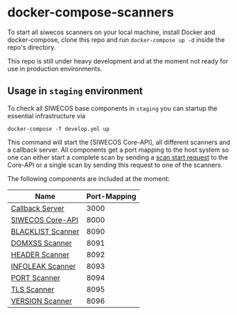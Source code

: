 # docker-compose-scanners

To start all siwecos scanners on your local machine, install Docker and docker-compose,
clone this repo and run `docker-compose up -d` inside the repo's directory.

This repo is still under heavy development and at the moment not ready for use in production environments.


## Usage in `staging` environment
To check all SIWECOS base components in `staging` you can startup the essential infrastructure via

```
docker-compose -f develop.yml up
```

This command will start the [SIWECOS Core-API], all different scanners and a callback server.
All components get a port mapping to the host system so one can either start a complete scan by sending a [scan start request](https://github.com/SIWECOS/siwecos-core-api/tree/develop#request-interface) to the Core-API or a single scan by sending this request to one of the scanners.


The following components are included at the moment:

| Name                                                             | Port-Mapping |
| ---------------------------------------------------------------- | ------------ |
| [Callback Server](https://github.com/SIWECOS/callback-server)    | 3000         |
| [SIWECOS Core-API](https://github.com/SIWECOS/siwecos-core-api)  | 8000         |
| [BLACKLIST Scanner](https://github.com/SIWECOS/Ini-S-Scanner)    | 8090         |
| [DOMXSS Scanner](https://github.com/SIWECOS/HSHS-DOMXSS-Scanner) | 8091         |
| [HEADER Scanner](https://github.com/SIWECOS/HSHS-DOMXSS-Scanner) | 8092         |
| [INFOLEAK Scanner](https://github.com/SIWECOS/InfoLeak-Scanner)  | 8093         |
| [PORT Scanner](https://github.com/SIWECOS/WS-Port-Scanner)       | 8094         |
| [TLS Scanner](https://github.com/SIWECOS/WS-TLS-Scanner)         | 8095         |
| [VERSION Scanner](https://github.com/SIWECOS/Version-Scanner)    | 8096         |
